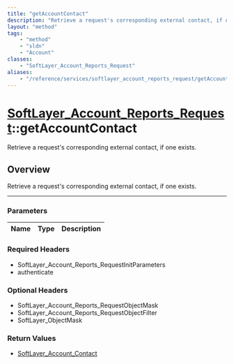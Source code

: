 ```yaml
---
title: "getAccountContact"
description: "Retrieve a request's corresponding external contact, if one exists."
layout: "method"
tags:
    - "method"
    - "sldn"
    - "Account"
classes:
    - "SoftLayer_Account_Reports_Request"
aliases:
    - "/reference/services/softlayer_account_reports_request/getAccountContact"
---
```

# [SoftLayer_Account_Reports_Request](/reference/services/SoftLayer_Account_Reports_Request)::getAccountContact


Retrieve a request's corresponding external contact, if one exists.


## Overview 
Retrieve a request's corresponding external contact, if one exists.

-----

### Parameters 
|Name | Type | Description |
| --- | --- | --- |


### Required Headers
* SoftLayer_Account_Reports_RequestInitParameters
* authenticate


### Optional Headers
* SoftLayer_Account_Reports_RequestObjectMask
* SoftLayer_Account_Reports_RequestObjectFilter
* SoftLayer_ObjectMask

### Return Values
* <a href='/reference/datatypes/SoftLayer_Account_Contact'>SoftLayer_Account_Contact </a>




